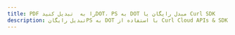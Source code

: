---title: PDF را به  تبدیل کنیدDOT، PS به DOT مبدل رایگان یا Curl SDKdescription: تبدیل رایگانPS به DOT با استفاده از Curl Cloud APIs & SDK همچنین اسناد PDF را در Cloud ایجاد، ویرایش و رندر کنید.---